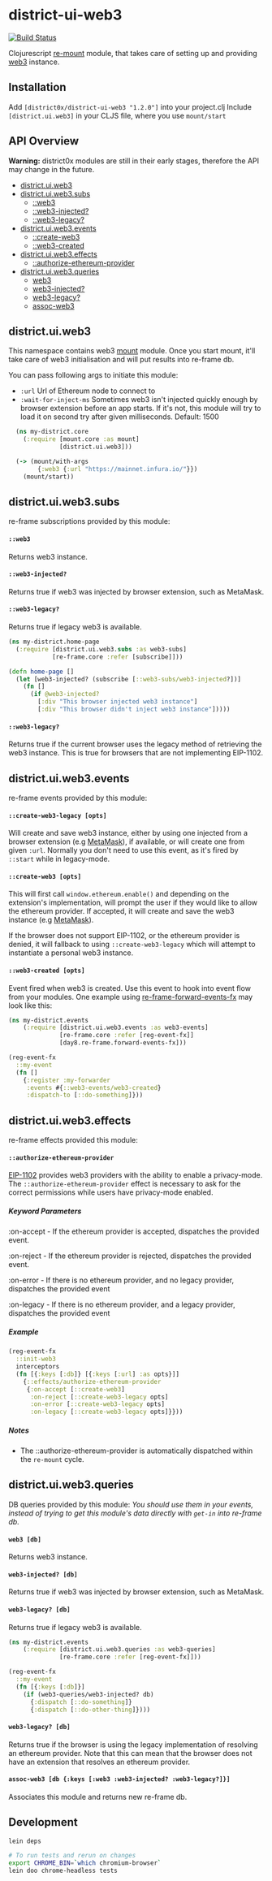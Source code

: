 # district-ui-web3

[![Build Status](https://travis-ci.org/district0x/district-ui-web3.svg?branch=master)](https://travis-ci.org/district0x/district-ui-web3)

Clojurescript [re-mount](https://github.com/district0x/d0x-INFRA/blob/master/re-mount.md) module, that takes care of setting up and providing [web3](https://github.com/ethereum/web3.js/) instance.

## Installation
Add `[district0x/district-ui-web3 "1.2.0"]` into your project.clj
Include `[district.ui.web3]` in your CLJS file, where you use `mount/start`

## API Overview

**Warning:** district0x modules are still in their early stages, therefore
the API may change in the future.

- [district.ui.web3](#districtuiweb3)
- [district.ui.web3.subs](#districtuiweb3subs)
  - [::web3](#web3-sub)
  - [::web3-injected?](#web3-injected?-sub)
  - [::web3-legacy?](#web3-legacy?-sub)
- [district.ui.web3.events](#districtuiweb3events)
  - [::create-web3](#create-web3)
  - [::web3-created](#web3-created)
- [district.ui.web3.effects](#districtuiweb3effects)
  - [::authorize-ethereum-provider](#web3-ui-effects-authorize-ethereum-provider)
- [district.ui.web3.queries](#districtuiweb3queries)
  - [web3](#web3)
  - [web3-injected?](#web3-injected?)
  - [web3-legacy?](#web3-legacy?)
  - [assoc-web3](#assoc-web3)

## district.ui.web3
This namespace contains web3 [mount](https://github.com/tolitius/mount) module. Once you start mount, it'll take care of web3
initialisation and will put results into re-frame db.

You can pass following args to initiate this module:
* `:url` Url of Ethereum node to connect to
* `:wait-for-inject-ms` Sometimes web3 isn't injected quickly enough by browser extension before an app starts. If it's not, this module will try
to load it on second try after given milliseconds. Default: 1500

```clojure
  (ns my-district.core
    (:require [mount.core :as mount]
              [district.ui.web3]))

  (-> (mount/with-args
        {:web3 {:url "https://mainnet.infura.io/"}})
    (mount/start))
```

## district.ui.web3.subs
re-frame subscriptions provided by this module:

#### <a name="web3-sub">`::web3`
Returns web3 instance.

#### <a name="web3-injected?-sub">`::web3-injected?`
Returns true if web3 was injected by browser extension, such as
MetaMask.

#### <a name="web3-legacy?-sub">`::web3-legacy?`
Returns true if legacy web3 is available.

```clojure
(ns my-district.home-page
  (:require [district.ui.web3.subs :as web3-subs]
            [re-frame.core :refer [subscribe]]))

(defn home-page []
  (let [web3-injected? (subscribe [::web3-subs/web3-injected?])]
    (fn []
      (if @web3-injected?
        [:div "This browser injected web3 instance"]
        [:div "This browser didn't inject web3 instance"]))))
```

#### <a name="web3-legacy?-sub">`::web3-legacy?`
Returns true if the current browser uses the legacy method of
retrieving the web3 instance. This is true for browsers that are not
implementing EIP-1102.


## district.ui.web3.events
re-frame events provided by this module:

#### <a name="create-web3">`::create-web3-legacy [opts]`
Will create and save web3 instance, either by using one injected from a browser extension (e.g [MetaMask](https://metamask.io/)),
if available, or will create one from given `:url`. Normally you don't
need to use this event, as it's fired by `::start` while in legacy-mode.


#### <a name="create-web3">`::create-web3 [opts]`
This will first call `window.ethereum.enable()` and depending on the
extension's implementation, will prompt the user if they would like to
allow the ethereum provider. If accepted, it will create and save the
web3 instance (e.g [MetaMask](https://metamask.io/)).

If the browser does not support EIP-1102, or the ethereum provider is
denied, it will fallback to using `::create-web3-legacy` which will
attempt to instantiate a personal web3 instance.


#### <a name="web3-created">`::web3-created [opts]`
Event fired when web3 is created. Use this event to hook into event flow from your modules.
One example using [re-frame-forward-events-fx](https://github.com/Day8/re-frame-forward-events-fx) may look like this:

```clojure
(ns my-district.events
    (:require [district.ui.web3.events :as web3-events]
              [re-frame.core :refer [reg-event-fx]]
              [day8.re-frame.forward-events-fx]))

(reg-event-fx
  ::my-event
  (fn []
    {:register :my-forwarder
     :events #{::web3-events/web3-created}
     :dispatch-to [::do-something]}))
```

## district.ui.web3.effects
re-frame effects provided this module:

#### <a name="district-ui-web3-effects-authorize-ethereum-provider">`::authorize-ethereum-provider`
[EIP-1102](https://github.com/ethereum/EIPs/blob/master/EIPS/eip-1102.md)
provides web3 providers with the ability to enable a privacy-mode. The
`::authorize-ethereum-provider` effect is necessary to ask for the
correct permissions while users have privacy-mode enabled.

##### Keyword Parameters

:on-accept - If the ethereum provider is accepted, dispatches the
provided event.

:on-reject - If the ethereum provider is rejected, dispatches the
provided event.

:on-error - If there is no ethereum provider, and no legacy provider,
dispatches the provided event

:on-legacy - If there is no ethereum provider, and a legacy provider,
dispatches the provided event

##### Example

```clojure
(reg-event-fx
  ::init-web3
  interceptors
  (fn [{:keys [:db]} [{:keys [:url] :as opts}]]
    {::effects/authorize-ethereum-provider
     {:on-accept [::create-web3]
      :on-reject [::create-web3-legacy opts]
      :on-error [::create-web3-legacy opts]
      :on-legacy [::create-web3-legacy opts]}}))

```

##### Notes

- The ::authorize-ethereum-provider is automatically dispatched within
  the `re-mount` cycle.


## district.ui.web3.queries
DB queries provided by this module:
*You should use them in your events, instead of trying to get this module's
data directly with `get-in` into re-frame db.*

#### <a name="web3">`web3 [db]`
Returns web3 instance.

#### <a name="web3-injected?">`web3-injected? [db]`
Returns true if web3 was injected by browser extension, such as MetaMask.

#### <a name="web3-legacy?">`web3-legacy? [db]`
Returns true if legacy web3 is available.

```clojure
(ns my-district.events
    (:require [district.ui.web3.queries :as web3-queries]
              [re-frame.core :refer [reg-event-fx]]))

(reg-event-fx
  ::my-event
  (fn [{:keys [:db]}]
    (if (web3-queries/web3-injected? db)
      {:dispatch [::do-something]}
      {:dispatch [::do-other-thing]})))
```

#### <a name="web3-legacy?">`web3-legacy? [db]`
Returns true if the browser is using the legacy implementation of
resolving an ethereum provider. Note that this can mean that the
browser does not have an extension that resolves an ethereum provider.

#### <a name="assoc-web3">`assoc-web3 [db {:keys [:web3 :web3-injected? :web3-legacy?]}]`
Associates this module and returns new re-frame db.

## Development
```bash
lein deps

# To run tests and rerun on changes
export CHROME_BIN=`which chromium-browser`
lein doo chrome-headless tests
```
